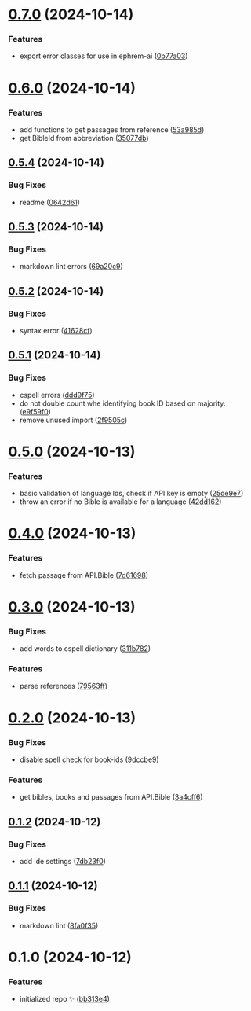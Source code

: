 # [0.7.0](https://github.com/stevin-wilson/ephrem/compare/0.6.0...0.7.0) (2024-10-14)

### Features

- export error classes for use in ephrem-ai ([0b77a03](https://github.com/stevin-wilson/ephrem/commit/0b77a0322c345eb3346790a6f4d6ee619b69cc71))

# [0.6.0](https://github.com/stevin-wilson/ephrem/compare/0.5.4...0.6.0) (2024-10-14)

### Features

- add functions to get passages from reference ([53a985d](https://github.com/stevin-wilson/ephrem/commit/53a985d50d6f16f0dac273072a59e0ea12cf3293))
- get BibleId from abbreviation ([35077db](https://github.com/stevin-wilson/ephrem/commit/35077db012d53657e18f2d0e5705fdc4fadd597e))

## [0.5.4](https://github.com/stevin-wilson/ephrem/compare/0.5.3...0.5.4) (2024-10-14)

### Bug Fixes

- readme ([0642d61](https://github.com/stevin-wilson/ephrem/commit/0642d61baa7b3390e255e5cd59f69297c51c4984))

## [0.5.3](https://github.com/stevin-wilson/ephrem/compare/0.5.2...0.5.3) (2024-10-14)

### Bug Fixes

- markdown lint errors ([69a20c9](https://github.com/stevin-wilson/ephrem/commit/69a20c97f3b2f42a4c7755560e561190dc9d9985))

## [0.5.2](https://github.com/stevin-wilson/ephrem/compare/0.5.1...0.5.2) (2024-10-14)

### Bug Fixes

- syntax error ([41628cf](https://github.com/stevin-wilson/ephrem/commit/41628cfb0d91f81237ada8769ffb4c0a50fe239c))

## [0.5.1](https://github.com/stevin-wilson/ephrem/compare/0.5.0...0.5.1) (2024-10-14)

### Bug Fixes

- cspell errors ([ddd9f75](https://github.com/stevin-wilson/ephrem/commit/ddd9f75df66f4c6cf172efa6a3c5bee27cd38e7e))
- do not double count whe identifying book ID based on majority. ([e9f59f0](https://github.com/stevin-wilson/ephrem/commit/e9f59f0996510811814434d2d33ed2474b6a9661))
- remove unused import ([2f9505c](https://github.com/stevin-wilson/ephrem/commit/2f9505c2872eb505219c4d53f48679b4b1095392))

# [0.5.0](https://github.com/stevin-wilson/ephrem/compare/0.4.0...0.5.0) (2024-10-13)

### Features

- basic validation of language Ids, check if API key is empty ([25de9e7](https://github.com/stevin-wilson/ephrem/commit/25de9e706d4f54f76e8e231642ea94978828ce1e))
- throw an error if no Bible is available for a language ([42dd162](https://github.com/stevin-wilson/ephrem/commit/42dd16239fb7411d6a219ae468427d41cdef1b13))

# [0.4.0](https://github.com/stevin-wilson/ephrem/compare/0.3.0...0.4.0) (2024-10-13)

### Features

- fetch passage from API.Bible ([7d61698](https://github.com/stevin-wilson/ephrem/commit/7d6169871e3a5d214f6fddcd84ac4a05d9687448))

# [0.3.0](https://github.com/stevin-wilson/ephrem/compare/0.2.0...0.3.0) (2024-10-13)

### Bug Fixes

- add words to cspell dictionary ([311b782](https://github.com/stevin-wilson/ephrem/commit/311b782e673506ef8bc9d0872b84efc4dfeef94a))

### Features

- parse references ([79563ff](https://github.com/stevin-wilson/ephrem/commit/79563ff8d7f270d2698e670cff83a234820a6b62))

# [0.2.0](https://github.com/stevin-wilson/ephrem/compare/0.1.2...0.2.0) (2024-10-13)

### Bug Fixes

- disable spell check for book-ids ([9dccbe9](https://github.com/stevin-wilson/ephrem/commit/9dccbe9a2412cffd7602a7f8cb95950c4ebbf97b))

### Features

- get bibles, books and passages from API.Bible ([3a4cff6](https://github.com/stevin-wilson/ephrem/commit/3a4cff6b4bedb78b87caea5003a16ef0237fdc14))

## [0.1.2](https://github.com/stevin-wilson/ephrem/compare/0.1.1...0.1.2) (2024-10-12)

### Bug Fixes

- add ide settings ([7db23f0](https://github.com/stevin-wilson/ephrem/commit/7db23f004f95d6704e4ba91f8e3fe26237d22f24))

## [0.1.1](https://github.com/stevin-wilson/ephrem/compare/0.1.0...0.1.1) (2024-10-12)

### Bug Fixes

- markdown lint ([8fa0f35](https://github.com/stevin-wilson/ephrem/commit/8fa0f35948163a7c58840184adcbca740e4cc1b5))

# 0.1.0 (2024-10-12)

### Features

- initialized repo ✨ ([bb313e4](https://github.com/stevin-wilson/ephrem/commit/bb313e4b1e02f25b6f467cdf60dfc9b17f9e8358))
